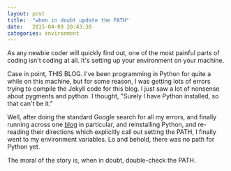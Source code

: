 ```yaml
---
layout: post
title:  "when in doubt update the PATH"
date:   2015-04-09 20:43:30
categories: environment
---
```

As any newbie coder will quickly find out, one of the most painful parts of coding isn't coding at all.  It's setting up your environment on your machine.

Case in point, THIS BLOG.  I've been programming in Python for quite a while on this machine, but for some reason, I was getting lots of errors trying to compile the Jekyll code for this blog.  I just saw a lot of nonsense about pygments and python.  I thought, "Surely I have Python installed, so that can't be it."

Well, after doing the standard Google search for all my errors, and finally running across one [blog](http://yizeng.me/2013/05/10/setup-jekyll-on-windows/) in particular, and reinstalling Python, and re-reading their directions which explicitly call out setting the PATH, I finally went to my environment variables.  Lo and behold, there was no path for Python yet.

The moral of the story is, when in doubt, double-check the PATH.